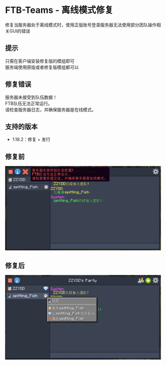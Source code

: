 # FTB-Teams - 离线模式修复<br />
修复当服务器处于离线模式时，使用正版账号登录服务器无法使用部分团队操作相关GUI的错误<br />

## **提示**<br />
只需在客户端安装修复版的模组即可<br />
服务端使用原版或者修复版模组都可以<br />

## **修复错误**<br />
服务器未接受到队伍数据！<br />
FTB队伍无法正常运行。<br />
请检查服务器日志，并确保服务器是在线模式。<br />

## 支持的版本
- 1.18.2：修复 + 发行

## **修复前**
![cn_0.png](https://raw.githubusercontent.com/zzydd/FTB-Teams-OfflineFix/refs/heads/IMG/img/cn_0.png "cn_0.png")<br />

## **修复后**
![cn_1.png](https://raw.githubusercontent.com/zzydd/FTB-Teams-OfflineFix/refs/heads/IMG/img/cn_1.png "cn_1.png")<br />
